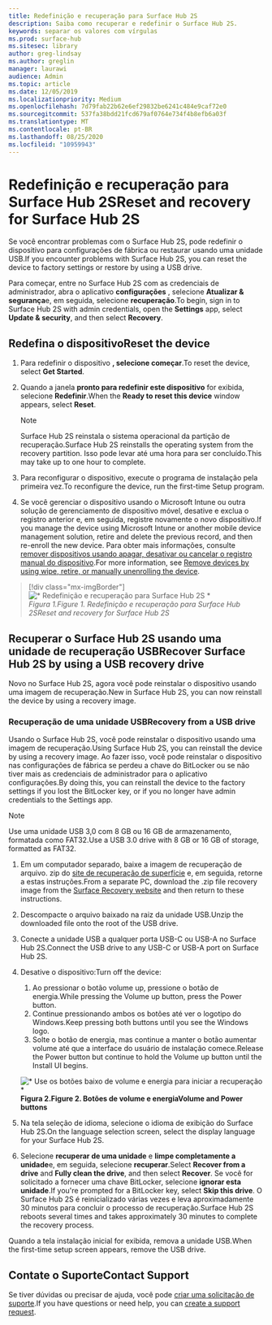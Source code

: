 ```yaml
---
title: Redefinição e recuperação para Surface Hub 2S
description: Saiba como recuperar e redefinir o Surface Hub 2S.
keywords: separar os valores com vírgulas
ms.prod: surface-hub
ms.sitesec: library
author: greg-lindsay
ms.author: greglin
manager: laurawi
audience: Admin
ms.topic: article
ms.date: 12/05/2019
ms.localizationpriority: Medium
ms.openlocfilehash: 7d79fab22b62e6ef29832be6241c484e9caf72e0
ms.sourcegitcommit: 537fa38bdd21fcd679af0764e734f4b8efb6a03f
ms.translationtype: MT
ms.contentlocale: pt-BR
ms.lasthandoff: 08/25/2020
ms.locfileid: "10959943"
---
```

# <span data-ttu-id="be1c7-104">Redefinição e recuperação para Surface Hub 2S</span><span class="sxs-lookup"><span data-stu-id="be1c7-104">Reset and recovery for Surface Hub 2S</span></span>

<span data-ttu-id="be1c7-105">Se você encontrar problemas com o Surface Hub 2S, pode redefinir o dispositivo para configurações de fábrica ou restaurar usando uma unidade USB.</span><span class="sxs-lookup"><span data-stu-id="be1c7-105">If you encounter problems with Surface Hub 2S, you can reset the device to factory settings or restore by using a USB drive.</span></span>

<span data-ttu-id="be1c7-106">Para começar, entre no Surface Hub 2S com as credenciais de administrador, abra o aplicativo **configurações** , selecione **Atualizar & segurança**e, em seguida, selecione **recuperação**.</span><span class="sxs-lookup"><span data-stu-id="be1c7-106">To begin, sign in to Surface Hub 2S with admin credentials, open the **Settings** app, select **Update & security**, and then select **Recovery**.</span></span>

## <span data-ttu-id="be1c7-107">Redefina o dispositivo</span><span class="sxs-lookup"><span data-stu-id="be1c7-107">Reset the device</span></span>

1. <span data-ttu-id="be1c7-108">Para redefinir o dispositivo **, selecione começar**.</span><span class="sxs-lookup"><span data-stu-id="be1c7-108">To reset the device, select **Get Started**.</span></span>

2. <span data-ttu-id="be1c7-109">Quando a janela **pronto para redefinir este dispositivo** for exibida, selecione **Redefinir**.</span><span class="sxs-lookup"><span data-stu-id="be1c7-109">When the **Ready to reset this device** window appears, select **Reset**.</span></span> 
  
   > [!NOTE]
   > <span data-ttu-id="be1c7-110">Surface Hub 2S reinstala o sistema operacional da partição de recuperação.</span><span class="sxs-lookup"><span data-stu-id="be1c7-110">Surface Hub 2S reinstalls the operating system from the recovery partition.</span></span> <span data-ttu-id="be1c7-111">Isso pode levar até uma hora para ser concluído.</span><span class="sxs-lookup"><span data-stu-id="be1c7-111">This may take up to one hour to complete.</span></span>
  
3. <span data-ttu-id="be1c7-112">Para reconfigurar o dispositivo, execute o programa de instalação pela primeira vez.</span><span class="sxs-lookup"><span data-stu-id="be1c7-112">To reconfigure the device, run the first-time Setup program.</span></span>

4. <span data-ttu-id="be1c7-113">Se você gerenciar o dispositivo usando o Microsoft Intune ou outra solução de gerenciamento de dispositivo móvel, desative e exclua o registro anterior e, em seguida, registre novamente o novo dispositivo.</span><span class="sxs-lookup"><span data-stu-id="be1c7-113">If you manage the device using Microsoft Intune or another mobile device management solution, retire and delete the previous record, and then re-enroll the new device.</span></span> <span data-ttu-id="be1c7-114">Para obter mais informações, consulte [remover dispositivos usando apagar, desativar ou cancelar o registro manual do dispositivo](https://docs.microsoft.com/intune/devices-wipe).</span><span class="sxs-lookup"><span data-stu-id="be1c7-114">For more information, see [Remove devices by using wipe, retire, or manually unenrolling the device](https://docs.microsoft.com/intune/devices-wipe).</span></span>

> [!div class="mx-imgBorder"]
> ![\* Redefinição e recuperação para Surface Hub 2S \*](images/sh2-reset.png)
<br/>*<span data-ttu-id="be1c7-116">Figura 1.</span><span class="sxs-lookup"><span data-stu-id="be1c7-116">Figure 1.</span></span> <span data-ttu-id="be1c7-117">Redefinição e recuperação para Surface Hub 2S</span><span class="sxs-lookup"><span data-stu-id="be1c7-117">Reset and recovery for Surface Hub 2S</span></span>* 

## <span data-ttu-id="be1c7-118">Recuperar o Surface Hub 2S usando uma unidade de recuperação USB</span><span class="sxs-lookup"><span data-stu-id="be1c7-118">Recover Surface Hub 2S by using a USB recovery drive</span></span>

<span data-ttu-id="be1c7-119">Novo no Surface Hub 2S, agora você pode reinstalar o dispositivo usando uma imagem de recuperação.</span><span class="sxs-lookup"><span data-stu-id="be1c7-119">New in Surface Hub 2S, you can now reinstall the device by using a recovery image.</span></span>

### <span data-ttu-id="be1c7-120">Recuperação de uma unidade USB</span><span class="sxs-lookup"><span data-stu-id="be1c7-120">Recovery from a USB drive</span></span>

<span data-ttu-id="be1c7-121">Usando o Surface Hub 2S, você pode reinstalar o dispositivo usando uma imagem de recuperação.</span><span class="sxs-lookup"><span data-stu-id="be1c7-121">Using Surface Hub 2S, you can reinstall the device by using a recovery image.</span></span> <span data-ttu-id="be1c7-122">Ao fazer isso, você pode reinstalar o dispositivo nas configurações de fábrica se perdeu a chave do BitLocker ou se não tiver mais as credenciais de administrador para o aplicativo configurações.</span><span class="sxs-lookup"><span data-stu-id="be1c7-122">By doing this, you can reinstall the device to the factory settings if you lost the BitLocker key, or if you no longer have admin credentials to the Settings app.</span></span>

>[!NOTE]
><span data-ttu-id="be1c7-123">Use uma unidade USB 3,0 com 8 GB ou 16 GB de armazenamento, formatada como FAT32.</span><span class="sxs-lookup"><span data-stu-id="be1c7-123">Use a USB 3.0 drive with 8 GB or 16 GB of storage, formatted as FAT32.</span></span>

1. <span data-ttu-id="be1c7-124">Em um computador separado, baixe a imagem de recuperação de arquivo. zip do [site de recuperação de superfície](https://support.microsoft.com/surfacerecoveryimage?devicetype=surfacehub2s) e, em seguida, retorne a estas instruções.</span><span class="sxs-lookup"><span data-stu-id="be1c7-124">From a separate PC, download the .zip file recovery image from the [Surface Recovery website](https://support.microsoft.com/surfacerecoveryimage?devicetype=surfacehub2s) and then return to these instructions.</span></span> 

1. <span data-ttu-id="be1c7-125">Descompacte o arquivo baixado na raiz da unidade USB.</span><span class="sxs-lookup"><span data-stu-id="be1c7-125">Unzip the downloaded file onto the root of the USB drive.</span></span>  

1. <span data-ttu-id="be1c7-126">Conecte a unidade USB a qualquer porta USB-C ou USB-A no Surface Hub 2S.</span><span class="sxs-lookup"><span data-stu-id="be1c7-126">Connect the USB drive to any USB-C or USB-A port on Surface Hub 2S.</span></span>

1. <span data-ttu-id="be1c7-127">Desative o dispositivo:</span><span class="sxs-lookup"><span data-stu-id="be1c7-127">Turn off the device:</span></span>

   1. <span data-ttu-id="be1c7-128">Ao pressionar o botão volume up, pressione o botão de energia.</span><span class="sxs-lookup"><span data-stu-id="be1c7-128">While pressing the Volume up button, press the Power button.</span></span>
   1. <span data-ttu-id="be1c7-129">Continue pressionando ambos os botões até ver o logotipo do Windows.</span><span class="sxs-lookup"><span data-stu-id="be1c7-129">Keep pressing both buttons until you see the Windows logo.</span></span>
   1. <span data-ttu-id="be1c7-130">Solte o botão de energia, mas continue a manter o botão aumentar volume até que a interface do usuário de instalação comece.</span><span class="sxs-lookup"><span data-stu-id="be1c7-130">Release the Power button but continue to hold the Volume up button until the Install UI begins.</span></span>

   ![\* Use os botões baixo de volume e energia para iniciar a recuperação \*](images/sh2-keypad.png) <br>
   **<span data-ttu-id="be1c7-132">Figura 2.</span><span class="sxs-lookup"><span data-stu-id="be1c7-132">Figure 2.</span></span> <span data-ttu-id="be1c7-133">Botões de volume e energia</span><span class="sxs-lookup"><span data-stu-id="be1c7-133">Volume and Power buttons</span></span>**

1. <span data-ttu-id="be1c7-134">Na tela seleção de idioma, selecione o idioma de exibição do Surface Hub 2S.</span><span class="sxs-lookup"><span data-stu-id="be1c7-134">On the language selection screen, select the display language for your Surface Hub 2S.</span></span>

1. <span data-ttu-id="be1c7-135">Selecione **recuperar de uma unidade** e **limpe completamente a unidade**e, em seguida, selecione **recuperar**.</span><span class="sxs-lookup"><span data-stu-id="be1c7-135">Select **Recover from a drive** and **Fully clean the drive**, and then select **Recover**.</span></span> <span data-ttu-id="be1c7-136">Se você for solicitado a fornecer uma chave BitLocker, selecione **ignorar esta unidade**.</span><span class="sxs-lookup"><span data-stu-id="be1c7-136">If you're prompted for a BitLocker key, select **Skip this drive**.</span></span> <span data-ttu-id="be1c7-137">O Surface Hub 2S é reinicializado várias vezes e leva aproximadamente 30 minutos para concluir o processo de recuperação.</span><span class="sxs-lookup"><span data-stu-id="be1c7-137">Surface Hub 2S reboots several times and takes approximately 30 minutes to complete the recovery process.</span></span>

<span data-ttu-id="be1c7-138">Quando a tela instalação inicial for exibida, remova a unidade USB.</span><span class="sxs-lookup"><span data-stu-id="be1c7-138">When the first-time setup screen appears, remove the USB drive.</span></span>

## <span data-ttu-id="be1c7-139">Contate o Suporte</span><span class="sxs-lookup"><span data-stu-id="be1c7-139">Contact Support</span></span>

<span data-ttu-id="be1c7-140">Se tiver dúvidas ou precisar de ajuda, você pode [criar uma solicitação de suporte](https://support.microsoft.com/supportforbusiness/productselection).</span><span class="sxs-lookup"><span data-stu-id="be1c7-140">If you have questions or need help, you can [create a support request](https://support.microsoft.com/supportforbusiness/productselection).</span></span>
